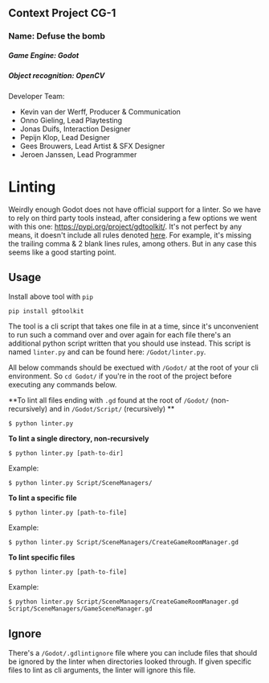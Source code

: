 ## Context Project CG-1

### Name:  Defuse the bomb

##### Game Engine: Godot
##### Object recognition: OpenCV

Developer Team:
- Kevin van der Werff, Producer & Communication 
- Onno Gieling, Lead Playtesting
- Jonas Duifs, Interaction Designer 
- Pepijn Klop, Lead Designer
- Gees Brouwers, Lead Artist & SFX Designer 
- Jeroen Janssen, Lead Programmer 

# Linting
Weirdly enough Godot does not have official support for a linter.
So we have to rely on third party tools instead, after considering a few options we went with this one: https://pypi.org/project/gdtoolkit/.
It's not perfect by any means, it doesn't include all rules denoted [here](https://docs.godotengine.org/en/stable/getting_started/scripting/gdscript/gdscript_styleguide.html).
For example, it's missing the trailing comma & 2 blank lines rules, among others.
But in any case this seems like a good starting point.

## Usage
Install above tool with `pip`
```
pip install gdtoolkit
```

The tool is a cli script that takes one file in at a time, since it's unconvenient to run such a command over and over again for each file there's an additional python script written that you should use instead. This script is named `linter.py` and can be found here: `/Godot/linter.py`.

All below commands should be exectued with `/Godot/` at the root of your cli environment. So `cd Godot/` if you're in the root of the project before executing any commands below.

**To lint all files ending with `.gd` found at the root of `/Godot/` (non-recursively) and in `/Godot/Script/` (recursively) **
```
$ python linter.py
```

**To lint a single directory, non-recursively**
```
$ python linter.py [path-to-dir]
```
Example:
```
$ python linter.py Script/SceneManagers/
```

**To lint a specific file**
```
$ python linter.py [path-to-file]
```
Example:
```
$ python linter.py Script/SceneManagers/CreateGameRoomManager.gd 
```

**To lint specific files**
```
$ python linter.py [path-to-file]
```
Example:
```
$ python linter.py Script/SceneManagers/CreateGameRoomManager.gd Script/SceneManagers/GameSceneManager.gd
```

## Ignore
There's a `/Godot/.gdlintignore` file where you can include files that should be ignored by the linter when directories looked through.
If given specific files to lint as cli arguments, the linter will ignore this file.
